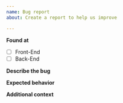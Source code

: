 ```yaml
---
name: Bug report
about: Create a report to help us improve

---
```


**Found at**
- [ ] Front-End
- [ ] Back-End

**Describe the bug**
<!-- A clear and concise description of what the bug is. -->

**Expected behavior**
<!-- A clear and concise description of what you expected to happen. -->

**Additional context**
<!-- Add any other context about the problem here. -->
